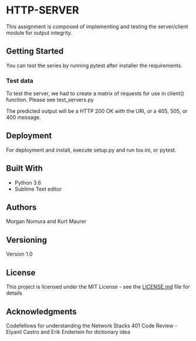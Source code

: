 # HTTP-SERVER

This assignment is composed of implementing and testing the server/client module for output integrity.

## Getting Started

You can test the series by running pytest after installer the requirements.

### Test data

To test the server, we had to create a matrix of requests for use in client() function. Please see test_servers.py

The predicted output will be a HTTP 200 OK with the URI, or a 405, 505, or 400 message.

## Deployment

For deployment and install, execute setup.py and run tox.ini, or pytest.

## Built With

* Python 3.6
* Sublime Text editor

## Authors

Morgan Nomura and Kurt Maurer

## Versioning

Version 1.0

## License

This project is licensed under the MIT License - see the [LICENSE.md](LICENSE.md) file for details

## Acknowledgments


Codefellows for understanding the Network Stacks
401 Code Review - Elyanil Castro and Erik Enderlein for dictionary idea
